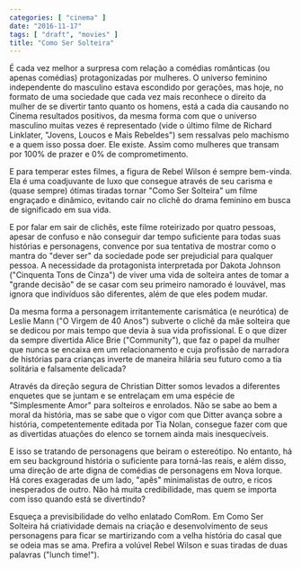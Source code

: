 ```yaml
---
categories: [ "cinema" ]
date: "2016-11-17"
tags: [ "draft", "movies" ]
title: "Como Ser Solteira"
---
```

É cada vez melhor a surpresa com relação a comédias românticas (ou apenas comédias) protagonizadas por mulheres. O universo feminino independente do masculino estava escondido por gerações, mas hoje, no formato de uma sociedade que cada vez mais reconhece o direito da mulher de se divertir tanto quanto os homens, está a cada dia causando no Cinema resultados positivos, da mesma forma com que o universo masculino muitas vezes é representado (vide o último filme de Richard Linklater, "Jovens, Loucos e Mais Rebeldes") sem ressalvas pelo machismo e a quem isso possa doer. Ele existe. Assim como mulheres que transam por 100% de prazer e 0% de comprometimento.

E para temperar estes filmes, a figura de Rebel Wilson é sempre bem-vinda. Ela é uma coadjuvante de luxo que consegue através de seu carisma e (quase sempre) ótimas tiradas tornar "Como Ser Solteira" um filme engraçado e dinâmico, evitando cair no clichê do drama feminino em busca de significado em sua vida.

E por falar em sair de clichês, este filme roteirizado por quatro pessoas, apesar de confuso e não conseguir dar tempo suficiente para todas suas histórias e personagens, convence por sua tentativa de mostrar como o mantra do "dever ser" da sociedade pode ser prejudicial para qualquer pessoa. A necessidade da protagonista interpretada por Dakota Johnson ("Cinquenta Tons de Cinza") de viver uma vida de solteira antes de tomar a "grande decisão" de se casar com seu primeiro namorado é louvável, mas ignora que indivíduos são diferentes, além de que eles podem mudar.

Da mesma forma a personagem irritantemente carismática (e neurótica) de Leslie Mann ("O Virgem de 40 Anos") subverte o clichê da mãe solteira que se dedicou por mais tempo que devia à sua vida profissional. E o que dizer da sempre divertida Alice Brie ("Community"), que faz o papel da mulher que nunca se encaixa em um relacionamento e cuja profissão de narradora de histórias para crianças inverte de maneira hilária seu futuro como a tia solitária e falsamente delicada?

Através da direção segura de Christian Ditter somos levados a diferentes enquetes que se juntam e se entrelaçam em uma espécie de "Simplesmente Amor" para solteiros e enrolados. Não se sabe ao bem a moral da história, mas se sabe que o vigor com que Ditter avança sobre a história, competentemente editada por Tia Nolan, consegue fazer com que as divertidas atuações do elenco se tornem ainda mais inesquecíveis.

E isso se tratando de personagens que beiram o estereótipo. No entanto, há em seu background história o suficiente para torná-las reais, e além disso, uma direção de arte digna de comédias de personagens em Nova Iorque. Há cores exageradas de um lado, "apês" minimalistas de outro, e ricos inesperados de outro. Não há muita credibilidade, mas quem se importa com isso quando está se divertindo?

Esqueça a previsibilidade do velho enlatado ComRom. Em Como Ser Solteira há criatividade demais na criação e desenvolvimento de seus personagens para ficar se martirizando com a velha história do casal que se odeia mas se ama. Prefira a volúvel Rebel Wilson e suas tiradas de duas palavras ("lunch time!").
